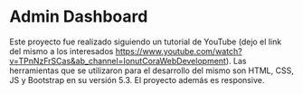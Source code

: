 # Admin Dashboard
Este proyecto fue realizado siguiendo un tutorial de YouTube (dejo el link del mismo a los interesados https://www.youtube.com/watch?v=TPnNzFrSCas&ab_channel=IonutCoraWebDevelopment).
Las herramientas que se utilizaron para el desarrollo del mismo son HTML, CSS, JS y Bootstrap en su versión 5.3. El proyecto además es responsive.
